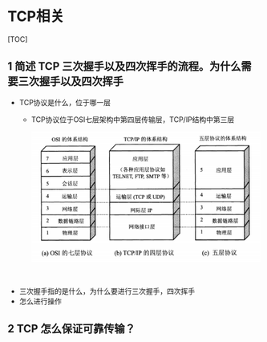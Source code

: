 # TCP相关

[TOC]


## 1 简述 TCP 三次握手以及四次挥手的流程。为什么需要三次握手以及四次挥手

- TCP协议是什么，位于哪一层
  - TCP协议位于OSI七层架构中第四层传输层，TCP/IP结构中第三层 

    ![computernetwork](img/计算机网络体系结构.png)

    ​
- 三次握手指的是什么，为什么要进行三次握手，四次挥手
- 怎么进行操作

## 2 TCP 怎么保证可靠传输？

